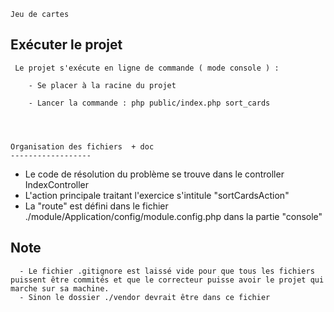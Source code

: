 ````
Jeu de cartes
````

Exécuter le projet
------------------

````
 Le projet s'exécute en ligne de commande ( mode console ) :
     
    - Se placer à la racine du projet 
    
    - Lancer la commande : php public/index.php sort_cards




Organisation des fichiers  + doc
------------------

````
  - Le code de résolution du problème se trouve dans le controller IndexController
  - L'action principale traitant l'exercice s'intitule "sortCardsAction"
  - La "route" est défini dans le fichier ./module/Application/config/module.config.php dans la partie "console" 



Note
------------------

````
  - Le fichier .gitignore est laissé vide pour que tous les fichiers puissent être commités et que le correcteur puisse avoir le projet qui marche sur sa machine.
  - Sinon le dossier ./vendor devrait être dans ce fichier
